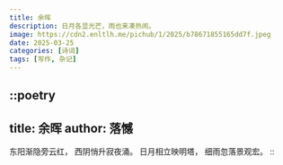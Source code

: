 ```yaml
---
title: 余晖
description: 日月各显光芒，雨也来凑热闹。
image: https://cdn2.enltlh.me/pichub/1/2025/b78671855165dd7f.jpeg
date: 2025-03-25
categories: [诗词]
tags: [写作, 杂记]
---
```


::poetry
---
title: 余晖
author: 落憾
---
东阳渐隐旁云红，
西阴悄升寂夜涌。
日月相立映明塔，
细雨忽落景观宏。
::